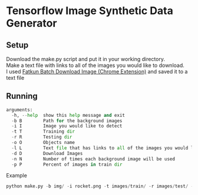 # Tensorflow Image Synthetic Data Generator
## Setup
Download the make.py script and put it in your working directory.
<br/>Make a text file with links to all of the images you would like to download.
<br/>I used [Fatkun Batch Download Image (Chrome Extension)](https://chrome.google.com/webstore/detail/fatkun-batch-download-ima/nnjjahlikiabnchcpehcpkdeckfgnohf) and saved it to a text file
## Running
``` python
arguments:
  -h, --help  show this help message and exit
  -b B        Path for the background images
  -i I        Image you would like to detect
  -t T        Training dir
  -r R        Testing dir
  -o O        Objects name
  -l L        Text file that has links to all of the images you would like to download
  -d D        Download Images
  -n N        Number of times each background image will be used
  -p P        Percent of images in train dir
```
Example
``` python
python make.py -b img/ -i rocket.png -t images/train/ -r images/test/ -o Rocket -l links.txt -d True -n 2
```
